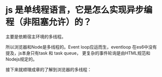# js 是单线程语言，它是怎么实现异步编程（非阻塞允许）的？

主要是依赖宿主环境的多线程。

所以浏览器和Node是多线程的。Event loop应运而生，eventloop 在es6中没有提及，js本身只有task 和 task queue， 更复杂的事件轮询是由HTML规范和 Nodejs规定的。

接下来就顺理成章的了解到浏览器的多线程：
